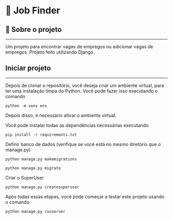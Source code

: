 
# 🔎 Job Finder

## 🤔 Sobre o projeto
<hr>
Um projeto para encontrar vagas de empregos ou adicionar vagas de empregos. Projeto feito utilizando Django.

## Iniciar projeto
<hr>

Depois de clonar o repositório, você deseja criar um ambiente virtual, para ter uma instalação limpa do Python. Você pode fazer isso executando o comando

```
python -m venv env
```
Depois disso, é necessário ativar o ambiente virtual.

Você pode instalar todas as dependências necessárias executando
```
pip install -r requirements.txt
```

Definir banco de dados (verifique se você está no mesmo diretório que o manage.py)
```
python manage.py makemigrations
```
```
python manage.py migrate
```
Criar o SuperUser 
```
python manage.py createsuperuser
```

Após todas essas etapas, você pode começar a testar este projeto usando o comando.
```
python manage.py runserver
```
